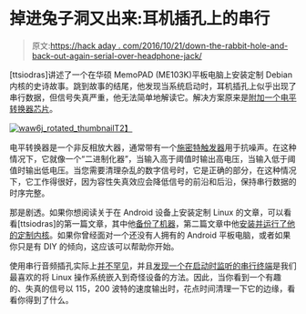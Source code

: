 # 掉进兔子洞又出来:耳机插孔上的串行

> 原文:[https://hack aday . com/2016/10/21/down-the-rabbit-hole-and-back-out-again-serial-over-headphone-jack/](https://hackaday.com/2016/10/21/down-the-rabbit-hole-and-back-out-again-serial-over-headphone-jack/)

[ttsiodras]讲述了一个在华硕 MemoPAD (ME103K)平板电脑上安装定制 Debian 内核的史诗故事。跳到故事的结尾，他发现当系统启动时，耳机插孔上似乎出现了串行数据，但信号失真严重，他无法简单地解读它。解决方案原来是[附加一个电平转换器芯片](http://electronics.stackexchange.com/questions/262853/noise-capacitance-related-in-serial-signal/)。

[![waw6j_rotated_thumbnail](../Images/39442d4d8e04af9e04cb5cabc56351ee.png)T2】](https://hackaday.com/wp-content/uploads/2016/10/waw6j_rotated_thumbnail.png)

电平转换器是一个非反相放大器，通常带有一个[施密特触发器](https://en.wikipedia.org/wiki/Schmitt_trigger)用于抗噪声。在这种情况下，它就像一个“二进制化器”，当输入高于阈值时输出高电压，当输入低于阈值时输出低电压。当您需要清理杂乱的数字信号时，它是正确的部分，在这种情况下，它工作得很好，因为容性失真效应会降低信号的前沿和后沿，保持串行数据的时序完整。

那是剧透。如果你想阅读关于在 Android 设备上安装定制 Linux 的文章，可以看看[ttsiodras]的第一篇文章，其中他[备份了机器](http://android.stackexchange.com/questions/124344/trying-to-flash-a-system-img-i-took-with-dd-failing)，第二篇文章中他[安装并运行了他的定制内核](http://android.stackexchange.com/questions/124857/selinux-and-chroot-system-call)。如果你曾经面对一个还没有人拥有的 Android 平板电脑，或者如果你只是有 DIY 的倾向，这应该可以帮助你开始。

使用串行音频插孔实际上[并不罕见](http://hackaday.com/2013/05/30/giving-the-nexus-4-a-serial-port/)，并且[发现一个在启动时监听的串行终端](https://hackaday.com/2013/12/14/reverse-engineering-serial-ports/)是我们最喜欢的将 Linux 操作系统嵌入到奇怪设备的方法。因此，当你看到一个有趣的、失真的信号以 115，200 波特的速度输出时，花点时间清理一下它的边缘，看看你得到了什么。
